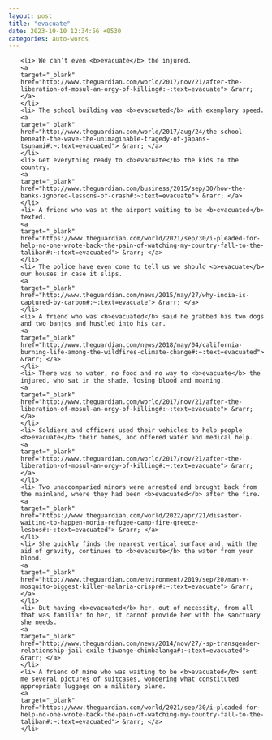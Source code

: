 ```yaml
---
layout: post
title: "evacuate"
date: 2023-10-10 12:34:56 +0530
categories: auto-words
---
```

<ol>

    <li> We can’t even <b>evacuate</b> the injured.
    <a 
    target="_blank" 
    href="http://www.theguardian.com/world/2017/nov/21/after-the-liberation-of-mosul-an-orgy-of-killing#:~:text=evacuate"> &rarr; </a>
    </li>
    <li> The school building was <b>evacuated</b> with exemplary speed.
    <a 
    target="_blank" 
    href="http://www.theguardian.com/world/2017/aug/24/the-school-beneath-the-wave-the-unimaginable-tragedy-of-japans-tsunami#:~:text=evacuated"> &rarr; </a>
    </li>
    <li> Get everything ready to <b>evacuate</b> the kids to the country.
    <a 
    target="_blank" 
    href="http://www.theguardian.com/business/2015/sep/30/how-the-banks-ignored-lessons-of-crash#:~:text=evacuate"> &rarr; </a>
    </li>
    <li> A friend who was at the airport waiting to be <b>evacuated</b> texted.
    <a 
    target="_blank" 
    href="https://www.theguardian.com/world/2021/sep/30/i-pleaded-for-help-no-one-wrote-back-the-pain-of-watching-my-country-fall-to-the-taliban#:~:text=evacuated"> &rarr; </a>
    </li>
    <li> The police have even come to tell us we should <b>evacuate</b> our houses in case it slips.
    <a 
    target="_blank" 
    href="http://www.theguardian.com/news/2015/may/27/why-india-is-captured-by-carbon#:~:text=evacuate"> &rarr; </a>
    </li>
    <li> A friend who was <b>evacuated</b> said he grabbed his two dogs and two banjos and hustled into his car.
    <a 
    target="_blank" 
    href="http://www.theguardian.com/news/2018/may/04/california-burning-life-among-the-wildfires-climate-change#:~:text=evacuated"> &rarr; </a>
    </li>
    <li> There was no water, no food and no way to <b>evacuate</b> the injured, who sat in the shade, losing blood and moaning.
    <a 
    target="_blank" 
    href="http://www.theguardian.com/world/2017/nov/21/after-the-liberation-of-mosul-an-orgy-of-killing#:~:text=evacuate"> &rarr; </a>
    </li>
    <li> Soldiers and officers used their vehicles to help people <b>evacuate</b> their homes, and offered water and medical help.
    <a 
    target="_blank" 
    href="http://www.theguardian.com/world/2017/nov/21/after-the-liberation-of-mosul-an-orgy-of-killing#:~:text=evacuate"> &rarr; </a>
    </li>
    <li> Two unaccompanied minors were arrested and brought back from the mainland, where they had been <b>evacuated</b> after the fire.
    <a 
    target="_blank" 
    href="https://www.theguardian.com/world/2022/apr/21/disaster-waiting-to-happen-moria-refugee-camp-fire-greece-lesbos#:~:text=evacuated"> &rarr; </a>
    </li>
    <li> She quickly finds the nearest vertical surface and, with the aid of gravity, continues to <b>evacuate</b> the water from your blood.
    <a 
    target="_blank" 
    href="http://www.theguardian.com/environment/2019/sep/20/man-v-mosquito-biggest-killer-malaria-crispr#:~:text=evacuate"> &rarr; </a>
    </li>
    <li> But having <b>evacuated</b> her, out of necessity, from all that was familiar to her, it cannot provide her with the sanctuary she needs.
    <a 
    target="_blank" 
    href="http://www.theguardian.com/news/2014/nov/27/-sp-transgender-relationship-jail-exile-tiwonge-chimbalanga#:~:text=evacuated"> &rarr; </a>
    </li>
    <li> A friend of mine who was waiting to be <b>evacuated</b> sent me several pictures of suitcases, wondering what constituted appropriate luggage on a military plane.
    <a 
    target="_blank" 
    href="https://www.theguardian.com/world/2021/sep/30/i-pleaded-for-help-no-one-wrote-back-the-pain-of-watching-my-country-fall-to-the-taliban#:~:text=evacuated"> &rarr; </a>
    </li>
